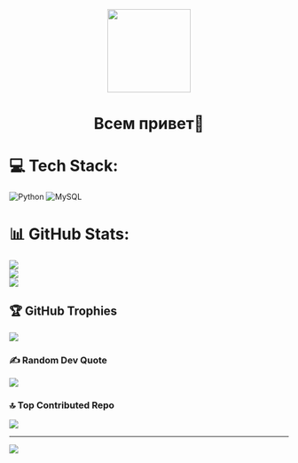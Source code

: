 
<div id="header" align="center">
  <img src="https://media.giphy.com/media/11c7UUfN4eoHF6/giphy.gif" width="150"/>
</div>
<h1>
<p align="center">
 Всем привет👋 
</p>
  
# 💻 Tech Stack:
![Python](https://img.shields.io/badge/python-3670A0?style=for-the-badge&logo=python&logoColor=ffdd54) ![MySQL](https://img.shields.io/badge/mysql-%2300f.svg?style=for-the-badge&logo=mysql&logoColor=white)
# 📊 GitHub Stats:
![](https://github-readme-stats.vercel.app/api?username=KartmaNRND&theme=dark&hide_border=false&include_all_commits=false&count_private=false)<br/>
![](https://github-readme-streak-stats.herokuapp.com/?user=KartmaNRND&theme=dark&hide_border=false)<br/>
![](https://github-readme-stats.vercel.app/api/top-langs/?username=KartmaNRND&theme=dark&hide_border=false&include_all_commits=false&count_private=false&layout=compact)

## 🏆 GitHub Trophies
![](https://github-profile-trophy.vercel.app/?username=KartmaNRND&theme=radical&no-frame=false&no-bg=false&margin-w=4)

### ✍️ Random Dev Quote
![](https://quotes-github-readme.vercel.app/api?type=horizontal&theme=radical)

### 🔝 Top Contributed Repo
![](https://github-contributor-stats.vercel.app/api?username=KartmaNRND&limit=5&theme=discord&combine_all_yearly_contributions=true)

---
[![](https://visitcount.itsvg.in/api?id=KartmaNRND&icon=6&color=4)](https://visitcount.itsvg.in)

<!-- Proudly created with GPRM ( https://gprm.itsvg.in ) -->



